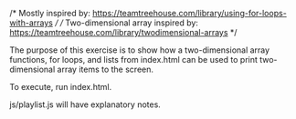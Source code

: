 /* Mostly inspired by: https://teamtreehouse.com/library/using-for-loops-with-arrays */
/* Two-dimensional array inspired by: https://teamtreehouse.com/library/twodimensional-arrays */

The purpose of this exercise is to show how a two-dimensional array
functions, for loops, and lists from index.html can be used to print
two-dimensional array items to the screen.

To execute, run index.html.

js/playlist.js will have explanatory notes.